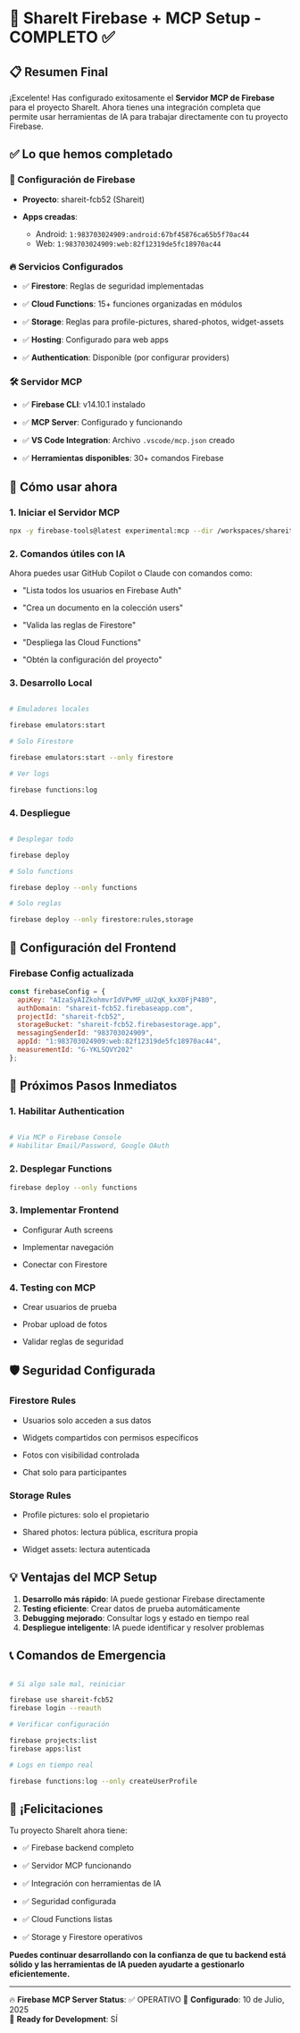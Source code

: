 # 🎉 ShareIt Firebase + MCP Setup - COMPLETO ✅

## 📋 Resumen Final

¡Excelente! Has configurado exitosamente el **Servidor MCP de Firebase** para el proyecto ShareIt. Ahora tienes una integración completa que permite usar herramientas de IA para trabajar directamente con tu proyecto Firebase.

## ✅ Lo que hemos completado

### 🔧 Configuración de Firebase

- **Proyecto**: shareit-fcb52 (Shareit)

- **Apps creadas**: 
  - Android: `1:983703024909:android:67bf45876ca65b5f70ac44`
  - Web: `1:983703024909:web:82f12319de5fc18970ac44`

### 🔥 Servicios Configurados

- ✅ **Firestore**: Reglas de seguridad implementadas

- ✅ **Cloud Functions**: 15+ funciones organizadas en módulos
- ✅ **Storage**: Reglas para profile-pictures, shared-photos, widget-assets

- ✅ **Hosting**: Configurado para web apps
- ✅ **Authentication**: Disponible (por configurar providers)

### 🛠 Servidor MCP

- ✅ **Firebase CLI**: v14.10.1 instalado

- ✅ **MCP Server**: Configurado y funcionando
- ✅ **VS Code Integration**: Archivo `.vscode/mcp.json` creado

- ✅ **Herramientas disponibles**: 30+ comandos Firebase

## 🚀 Cómo usar ahora

### 1. Iniciar el Servidor MCP

```bash
npx -y firebase-tools@latest experimental:mcp --dir /workspaces/shareit --only auth,firestore,storage,functions,hosting

```

### 2. Comandos útiles con IA

Ahora puedes usar GitHub Copilot o Claude con comandos como:

- "Lista todos los usuarios en Firebase Auth"
- "Crea un documento en la colección users"

- "Valida las reglas de Firestore"
- "Despliega las Cloud Functions"

- "Obtén la configuración del proyecto"

### 3. Desarrollo Local

```bash

# Emuladores locales

firebase emulators:start

# Solo Firestore

firebase emulators:start --only firestore

# Ver logs

firebase functions:log

```

### 4. Despliegue

```bash

# Desplegar todo

firebase deploy

# Solo functions

firebase deploy --only functions

# Solo reglas

firebase deploy --only firestore:rules,storage

```

## 📱 Configuración del Frontend

### Firebase Config actualizada

```javascript
const firebaseConfig = {
  apiKey: "AIzaSyAIZkohmvrIdVPvMF_uU2qK_kxX0FjP480",
  authDomain: "shareit-fcb52.firebaseapp.com",
  projectId: "shareit-fcb52",
  storageBucket: "shareit-fcb52.firebasestorage.app",
  messagingSenderId: "983703024909",
  appId: "1:983703024909:web:82f12319de5fc18970ac44",
  measurementId: "G-YKLSQVY202"
};

```

## 🎯 Próximos Pasos Inmediatos

### 1. **Habilitar Authentication**

```bash

# Via MCP o Firebase Console
# Habilitar Email/Password, Google OAuth

```

### 2. **Desplegar Functions**

```bash
firebase deploy --only functions

```

### 3. **Implementar Frontend**

- Configurar Auth screens

- Implementar navegación
- Conectar con Firestore

### 4. **Testing con MCP**

- Crear usuarios de prueba

- Probar upload de fotos
- Validar reglas de seguridad

## 🛡️ Seguridad Configurada

### Firestore Rules

- Usuarios solo acceden a sus datos

- Widgets compartidos con permisos específicos
- Fotos con visibilidad controlada

- Chat solo para participantes

### Storage Rules

- Profile pictures: solo el propietario

- Shared photos: lectura pública, escritura propia
- Widget assets: lectura autenticada

## 💡 Ventajas del MCP Setup

1. **Desarrollo más rápido**: IA puede gestionar Firebase directamente
2. **Testing eficiente**: Crear datos de prueba automáticamente
3. **Debugging mejorado**: Consultar logs y estado en tiempo real
4. **Despliegue inteligente**: IA puede identificar y resolver problemas

## 📞 Comandos de Emergencia

```bash

# Si algo sale mal, reiniciar

firebase use shareit-fcb52
firebase login --reauth

# Verificar configuración

firebase projects:list
firebase apps:list

# Logs en tiempo real

firebase functions:log --only createUserProfile

```

## 🎊 ¡Felicitaciones

Tu proyecto ShareIt ahora tiene:

- ✅ Firebase backend completo
- ✅ Servidor MCP funcionando

- ✅ Integración con herramientas de IA
- ✅ Seguridad configurada

- ✅ Cloud Functions listas
- ✅ Storage y Firestore operativos

**Puedes continuar desarrollando con la confianza de que tu backend está sólido y las herramientas de IA pueden ayudarte a gestionarlo eficientemente.**

---
🔥 **Firebase MCP Server Status**: ✅ OPERATIVO
📅 **Configurado**: 10 de Julio, 2025  
🚀 **Ready for Development**: SÍ
